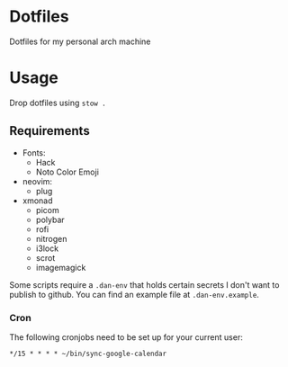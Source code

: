 # Dotfiles

Dotfiles for my personal arch machine

# Usage

Drop dotfiles using `stow .`

## Requirements

- Fonts:
  - Hack
  - Noto Color Emoji
- neovim:
  - plug
- xmonad
  - picom
  - polybar
  - rofi
  - nitrogen
  - i3lock
  - scrot
  - imagemagick

Some scripts require a `.dan-env` that holds certain secrets
I don't want to publish to github. You can find an example file
at `.dan-env.example`.

### Cron

The following cronjobs need to be set up for your current user:

```
*/15 * * * * ~/bin/sync-google-calendar
```
